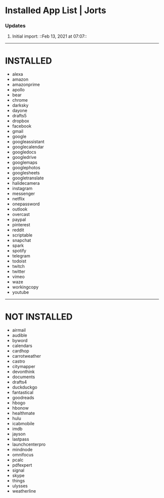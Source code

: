 # Installed App List | Jorts
### Updates
1. Initial import: ::Feb 13, 2021 at 07:07::

- - - -
# INSTALLED
- alexa
- amazon
- amazonprime
- apollo
- bear
- chrome
- darksky
- dayone
- drafts5
- dropbox
- facebook
- gmail
- google
- googleassistant
- googlecalendar
- googledocs
- googledrive
- googlemaps
- googlephotos
- googlesheets
- googletranslate
- halidecamera
- instagram
- messenger
- netflix
- onepassword
- outlook
- overcast
- paypal
- pinterest
- reddit
- scriptable
- snapchat
- spark
- spotify
- telegram
- todoist
- twitch
- twitter
- vimeo
- waze
- workingcopy
- youtube

- - - -

# NOT INSTALLED
- airmail
- audible
- byword
- calendars
- cardhop
- carrotweather
- castro
- citymapper
- devonthink
- documents
- drafts4
- duckduckgo
- fantastical
- goodreads
- hbogo
- hbonow
- healthmate
- hulu
- icabmobile
- imdb
- jayson
- lastpass
- launchcenterpro
- mindnode
- omnifocus
- pcalc
- pdfexpert
- signal
- skype
- things
- ulysses
- weatherline
